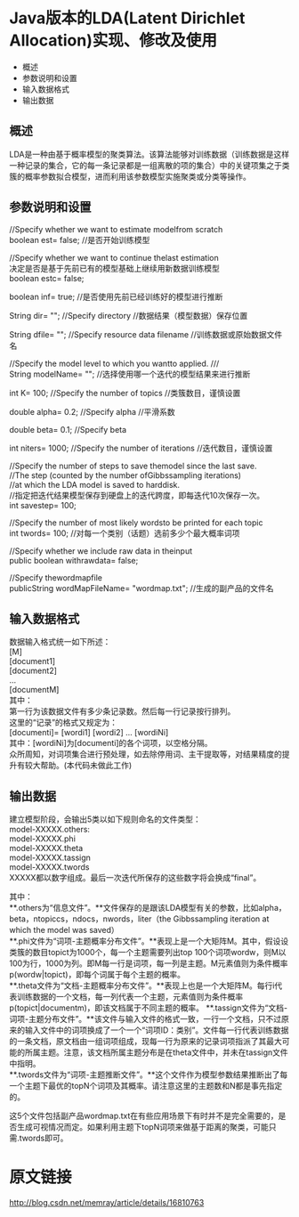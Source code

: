 # Java版本的LDA(Latent Dirichlet Allocation)实现、修改及使用
* 概述
* 参数说明和设置
* 输入数据格式
* 输出数据

## 概述
LDA是一种由基于概率模型的聚类算法。该算法能够对训练数据（训练数据是这样一种记录的集合，它的每一条记录都是一组离散的项的集合）中的关键项集之于类簇的概率参数拟合模型，进而利用该参数模型实施聚类或分类等操作。

## 参数说明和设置
//Specify whether we want to estimate modelfrom scratch<br>
boolean est= false;  //是否开始训练模型<br>

//Specify whether we want to continue thelast estimation<br>
决定是否是基于先前已有的模型基础上继续用新数据训练模型<br>
boolean estc= false;<br>

boolean inf= true;  //是否使用先前已经训练好的模型进行推断<br>

String dir= "";  //Specify directory //数据结果（模型数据）保存位置<br>

String dfile= "";  //Specify resource data filename  //训练数据或原始数据文件名<br>

//Specify the model level to which you wantto applied. ///<br>
String modelName= "";  //选择使用哪一个迭代的模型结果来进行推断<br>

int K= 100;  //Specify the number of topics //类簇数目，谨慎设置<br>

double alpha= 0.2;  //Specify alpha //平滑系数<br>

double beta= 0.1;  //Specify beta<br>

int niters= 1000;  //Specify the number of iterations  //迭代数目，谨慎设置<br>

//Specify the number of steps to save themodel since the last save.<br>
//The step (counted by the number ofGibbssampling iterations)<br>
//at which the LDA model is saved to harddisk.<br>
//指定把迭代结果模型保存到硬盘上的迭代跨度，即每迭代10次保存一次。<br>
int savestep= 100;<br>

//Specify the number of most likely wordsto be printed for each topic<br>
int twords= 100;  //对每一个类别（话题）选前多少个最大概率词项<br>

//Specify whether we include raw data in theinput<br>
public boolean withrawdata= false; <br>

//Specify thewordmapfile<br>
publicString wordMapFileName= "wordmap.txt";  //生成的副产品的文件名<br>

## 输入数据格式
数据输入格式统一如下所述：<br>
[M]  
[document1]  
[document2]  
...  
[documentM]  
其中：  
第一行为该数据文件有多少条记录数。然后每一行记录按行排列。  
这里的“记录”的格式又规定为：  
[documenti]= [wordi1] [wordi2] ... [wordiNi]  
其中：[wordiNi]为[documenti]的各个词项，以空格分隔。  
众所周知，对词项集合进行预处理，如去除停用词、主干提取等，对结果精度的提升有较大帮助。(本代码未做此工作)  

## 输出数据
建立模型阶段，会输出5类以如下规则命名的文件类型：  
model-XXXXX.others:  
model-XXXXX.phi  
model-XXXXX.theta  
model-XXXXX.tassign  
model-XXXXX.twords  
XXXXX都以数字组成。最后一次迭代所保存的这些数字将会换成“final”。  

其中：  
**.others为“信息文件”。**文件保存的是跟该LDA模型有关的参数，比如alpha，beta，ntopiccs，ndocs，nwords，liter（the Gibbssampling iteration at which the model was saved）<br>
**.phi文件为“词项-主题概率分布文件”。**表现上是一个大矩阵M。其中，假设设类簇的数目topict为1000个，每一个主题需要列出top 100个词项wordw，则M以100为行，1000为列。即M每一行是词项，每一列是主题。M元素值则为条件概率p(wordw|topict)，即每个词属于每个主题的概率。<br>
**.theta文件为“文档-主题概率分布文件”。**表现上也是一个大矩阵M。每行i代表训练数据的一个文档，每一列代表一个主题，元素值则为条件概率 p(topict|documentm)，即该文档属于不同主题的概率。
**.tassign文件为“文档-词项-主题分布文件”。**该文件与输入文件的格式一致，一行一个文档，只不过原来的输入文件中的词项换成了一个一个“词项ID：类别”。文件每一行代表训练数据的一条文档，原文档由一组词项组成，现每一行为原来的记录词项指派了其最大可能的所属主题。注意，该文档所属主题分布是在theta文件中，并未在tassign文件中指明。<br>
**.twords文件为“词项-主题推断文件”。**这个文件作为模型参数结果推断出了每一个主题下最优的topN个词项及其概率。请注意这里的主题数和N都是事先指定的。<br>

这5个文件包括副产品wordmap.txt在有些应用场景下有时并不是完全需要的，是否生成可视情况而定。如果利用主题下topN词项来做基于距离的聚类，可能只需.twords即可。  

# 原文链接
http://blog.csdn.net/memray/article/details/16810763